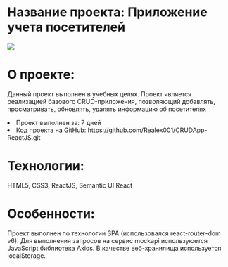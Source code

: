 <h1>Название проекта: Приложение учета посетителей</h1>

<img src="https://github.com/Realex001/CRUDApp-ReactJS/assets/164393853/8020603e-7e64-4950-b8aa-171bb0b2185c">

<h1>О проекте:</h1>
<p>Данный проект выполнен в учебных целях. Проект является реализацией базового CRUD-приложения, позволяющий добавлять, просматривать, обновлять, удалять информацию об посетителях</p>
<li>Проект выполнен за: 7 дней</li>
<li>Код проекта на GitHub: https://github.com/Realex001/CRUDApp-ReactJS.git </li>

<h1>Технологии:</h1>
<p>HTML5, CSS3, ReactJS, Semantic UI React</p>

<h1>Особенности:</h1>
<p>Проект выполнен по технологии SPA (использовался react-router-dom v6). Для выполнения запросов на сервис mockapi используюется JavaScript библиотека Axios.
В качестве веб-хранилища используется localStorage. 
  
</p>

